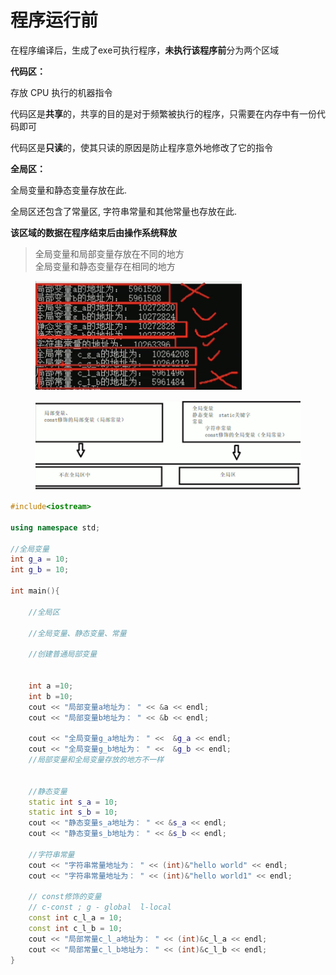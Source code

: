 # 程序运行前

在程序编译后，生成了exe可执行程序，**未执行该程序前**分为两个区域

**代码区：**

存放 CPU 执行的机器指令

代码区是**共享**的，共享的目的是对于频繁被执行的程序，只需要在内存中有一份代码即可

代码区是**只读**的，使其只读的原因是防止程序意外地修改了它的指令

**全局区：**

全局变量和静态变量存放在此.

全局区还包含了常量区, 字符串常量和其他常量也存放在此.

**该区域的数据在程序结束后由操作系统释放**

> 全局变量和局部变量存放在不同的地方\
> 全局变量和静态变量存在相同的地方

<figure><img src="../../.gitbook/assets/image (2) (1) (1).png" alt=""><figcaption></figcaption></figure>

<figure><img src="../../.gitbook/assets/image (1) (1) (1) (1) (1) (1) (1) (1) (1).png" alt=""><figcaption></figcaption></figure>

```cpp
#include<iostream>

using namespace std;

//全局变量
int g_a = 10;
int g_b = 10;

int main(){

    //全局区

    //全局变量、静态变量、常量

    //创建普通局部变量


    int a =10;
    int b =10;
    cout << "局部变量a地址为： " << &a << endl;
	cout << "局部变量b地址为： " << &b << endl;

    cout << "全局变量g_a地址为： " <<  &g_a << endl;
	cout << "全局变量g_b地址为： " <<  &g_b << endl;
    //局部变量和全局变量存放的地方不一样
    

    //静态变量
	static int s_a = 10;
	static int s_b = 10;
    cout << "静态变量s_a地址为： " << &s_a << endl;
	cout << "静态变量s_b地址为： " << &s_b << endl;

    //字符串常量
    cout << "字符串常量地址为： " << (int)&"hello world" << endl;
	cout << "字符串常量地址为： " << (int)&"hello world1" << endl;

    // const修饰的变量
    // c-const ; g - global  l-local
    const int c_l_a = 10;
	const int c_l_b = 10;
	cout << "局部常量c_l_a地址为： " << (int)&c_l_a << endl;
	cout << "局部常量c_l_b地址为： " << (int)&c_l_b << endl;
}
```
